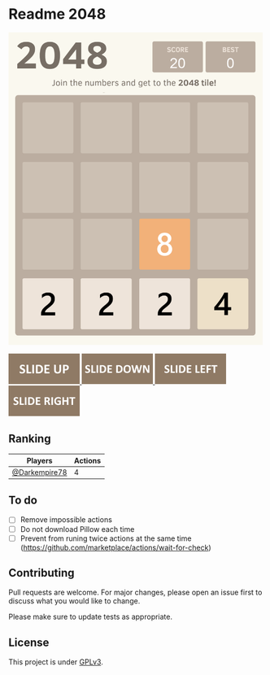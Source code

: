 <!-- ![](https://img.shields.io/codefactor/grade/github/Darkempire78/Github1s-Extension?style=for-the-badge) ![](https://img.shields.io/github/repo-size/Darkempire78/Github1s-Extension?style=for-the-badge) -->

#  Readme 2048

<!-- 2048GameBoard -->
<img src="https://github.com/Darkempire78/readme-2048/blob/main/Data/gameboard.png" width="500"/>
<!-- 2048GameBoard -->

<!-- 2048GameActions -->
<a href="https://github.com/Darkempire78/readme-2048/issues/new?title=2048|slideUp&body=Just+push+'Submit+new+issue'.+You+don't+need+to+do+anything+else."> <img src="Assets/slideUp.png"/> </a> <a href="https://github.com/Darkempire78/readme-2048/issues/new?title=2048|slideDown&body=Just+push+'Submit+new+issue'.+You+don't+need+to+do+anything+else."> <img src="Assets/slideDown.png"/> </a> <a href="https://github.com/Darkempire78/readme-2048/issues/new?title=2048|slideLeft&body=Just+push+'Submit+new+issue'.+You+don't+need+to+do+anything+else."> <img src="Assets/slideLeft.png"/> </a> <a href="https://github.com/Darkempire78/readme-2048/issues/new?title=2048|slideRight&body=Just+push+'Submit+new+issue'.+You+don't+need+to+do+anything+else."> <img src="Assets/slideRight.png"/> </a>
<!-- 2048GameActions -->

## Ranking

<!-- 2048Ranking -->
| Players | Actions |
|---------------|---------|
| [@Darkempire78](https://github.com/Darkempire78) | 4 |
<!-- 2048Ranking -->

## To do
- [ ] Remove impossible actions
- [ ] Do not download Pillow each time 
- [ ] Prevent from runing twice actions at the same time (https://github.com/marketplace/actions/wait-for-check)

## Contributing

Pull requests are welcome. For major changes, please open an issue first to discuss what you would like to change.

Please make sure to update tests as appropriate.

## License

This project is under [GPLv3](LICENSE).
